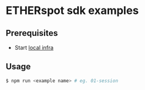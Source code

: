 # ETHERspot sdk examples

## Prerequisites

* Start [local infra](https://github.com/etherspot/etherspot-infra) 

## Usage

```bash
$ npm run <example name> # eg. 01-session
```
